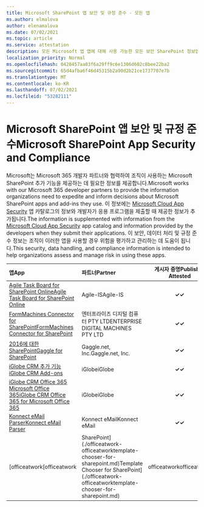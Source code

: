 ```yaml
---
title: Microsoft SharePoint 앱 보안 및 규정 준수 - 모든 앱
ms.author: elmalova
author: elenamalova
ms.date: 07/02/2021
ms.topic: article
ms.service: attestation
description: 모든 Microsoft 앱 앱에 대해 사용 가능한 모든 보안 SharePoint 정보입니다.
localization_priority: Normal
ms.openlocfilehash: 0428457aa03f6a29ff9c6e1306d602c8bee22ba2
ms.sourcegitcommit: 65d4afba6f46d45315b2a90d2b21ce1737707e7b
ms.translationtype: MT
ms.contentlocale: ko-KR
ms.lasthandoff: 07/02/2021
ms.locfileid: "53282111"
---
```

# <a name="microsoft-sharepoint-app-security-and-compliance"></a><span data-ttu-id="7688e-103">Microsoft SharePoint 앱 보안 및 규정 준수</span><span class="sxs-lookup"><span data-stu-id="7688e-103">Microsoft SharePoint App Security and Compliance</span></span>

<span data-ttu-id="7688e-104">Microsoft는 Microsoft 365 개발자 파트너와 협력하여 조직이 사용하는 Microsoft SharePoint 추가 기능을 제공하는 데 필요한 정보를 제공합니다.</span><span class="sxs-lookup"><span data-stu-id="7688e-104">Microsoft works with our Microsoft 365 developer partners to provide the information organizations need to expedite and inform decisions about Microsoft SharePoint apps and add-ins they use.</span></span> <span data-ttu-id="7688e-105">이 정보에는 [Microsoft Cloud App Security](https://www.microsoft.com/en-us/enterprise-mobility-security/cloud-app-security) 앱 카탈로그의 정보와 개발자가 응용 프로그램을 제출할 때 제공한 정보가 추가됩니다.</span><span class="sxs-lookup"><span data-stu-id="7688e-105">The information is supplemented with information from the [Microsoft Cloud App Security](https://www.microsoft.com/en-us/enterprise-mobility-security/cloud-app-security) app catalog and information provided by the developers when they submit their applications.</span></span> <span data-ttu-id="7688e-106">이 보안, 데이터 처리 및 규정 준수 정보는 조직이 이러한 앱을 사용할 경우 위험을 평가하고 관리하는 데 도움이 됩니다.</span><span class="sxs-lookup"><span data-stu-id="7688e-106">This security, data handling, and compliance information is intended to help organizations assess and manage risk in using these apps.</span></span>

| <span data-ttu-id="7688e-107">**앱**</span><span class="sxs-lookup"><span data-stu-id="7688e-107">**App**</span></span> | <span data-ttu-id="7688e-108">**파트너**</span><span class="sxs-lookup"><span data-stu-id="7688e-108">**Partner**</span></span> | <span data-ttu-id="7688e-109">**게시자 증명**</span><span class="sxs-lookup"><span data-stu-id="7688e-109">**Publisher Attested**</span></span> | <span data-ttu-id="7688e-110">**인증**</span><span class="sxs-lookup"><span data-stu-id="7688e-110">**Certified**</span></span> |
|:--------|:------------|:----------------------:|:-------------:|
| [<span data-ttu-id="7688e-111">Agile Task Board for SharePoint Online</span><span class="sxs-lookup"><span data-stu-id="7688e-111">Agile Task Board for SharePoint Online</span></span>](./agile-is-task-board-for-sharepoint-online.md) | <span data-ttu-id="7688e-112">Agile-IS</span><span class="sxs-lookup"><span data-stu-id="7688e-112">Agile-IS</span></span> | <span data-ttu-id="7688e-113">**✓**</span><span class="sxs-lookup"><span data-stu-id="7688e-113">**✓**</span></span> |  |
| [<span data-ttu-id="7688e-114">FormMachines Connector for SharePoint</span><span class="sxs-lookup"><span data-stu-id="7688e-114">FormMachines Connector for SharePoint</span></span>](./enterprise-digital-machines-pty-ltd-formmachines-connector-for-sharepoint.md) | <span data-ttu-id="7688e-115">엔터프라이즈 디지털 컴퓨터 PTY LTD</span><span class="sxs-lookup"><span data-stu-id="7688e-115">ENTERPRISE DIGITAL MACHINES PTY LTD</span></span> | <span data-ttu-id="7688e-116">**✓**</span><span class="sxs-lookup"><span data-stu-id="7688e-116">**✓**</span></span> |  |
| [<span data-ttu-id="7688e-117">2016에 대한 SharePoint</span><span class="sxs-lookup"><span data-stu-id="7688e-117">Gaggle for SharePoint</span></span>](./gagglenet-inc-gaggle-for-sharepoint.md) | <span data-ttu-id="7688e-118">Gaggle.net, Inc.</span><span class="sxs-lookup"><span data-stu-id="7688e-118">Gaggle.net, Inc.</span></span> | <span data-ttu-id="7688e-119">**✓**</span><span class="sxs-lookup"><span data-stu-id="7688e-119">**✓**</span></span> |  |
| [<span data-ttu-id="7688e-120">iGlobe CRM 추가 기능</span><span class="sxs-lookup"><span data-stu-id="7688e-120">iGlobe CRM Add-ons</span></span>](./iglobe-crm-add-ons.md) | <span data-ttu-id="7688e-121">iGlobe</span><span class="sxs-lookup"><span data-stu-id="7688e-121">iGlobe</span></span> | <span data-ttu-id="7688e-122">**✓**</span><span class="sxs-lookup"><span data-stu-id="7688e-122">**✓**</span></span> | <img alt="Certified application badge" src="../media/certified-badge.png" height="25" width="25" /> |
| [<span data-ttu-id="7688e-123">iGlobe CRM Office 365 Microsoft Office 365</span><span class="sxs-lookup"><span data-stu-id="7688e-123">iGlobe CRM Office 365 for Microsoft Office 365</span></span>](./iglobe-crm-office-365-for-microsoft.md) | <span data-ttu-id="7688e-124">iGlobe</span><span class="sxs-lookup"><span data-stu-id="7688e-124">iGlobe</span></span> | <span data-ttu-id="7688e-125">**✓**</span><span class="sxs-lookup"><span data-stu-id="7688e-125">**✓**</span></span> | <img alt="Certified application badge" src="../media/certified-badge.png" height="25" width="25" /> |
| [<span data-ttu-id="7688e-126">Konnect eMail Parser</span><span class="sxs-lookup"><span data-stu-id="7688e-126">Konnect eMail Parser</span></span>](./konnect-email-parser.md) | <span data-ttu-id="7688e-127">Konnect eMail</span><span class="sxs-lookup"><span data-stu-id="7688e-127">Konnect eMail</span></span> | <span data-ttu-id="7688e-128">**✓**</span><span class="sxs-lookup"><span data-stu-id="7688e-128">**✓**</span></span> |  |
| <span data-ttu-id="7688e-129">[officeatwork</span><span class="sxs-lookup"><span data-stu-id="7688e-129">[officeatwork</span></span> | <span data-ttu-id="7688e-130">SharePoint](./officeatwork-officeatworktemplate-chooser-for-sharepoint.md)</span><span class="sxs-lookup"><span data-stu-id="7688e-130">Template Chooser for SharePoint](./officeatwork-officeatworktemplate-chooser-for-sharepoint.md)</span></span> | <span data-ttu-id="7688e-131">officeatwork</span><span class="sxs-lookup"><span data-stu-id="7688e-131">officeatwork</span></span> | <span data-ttu-id="7688e-132">**✓**</span><span class="sxs-lookup"><span data-stu-id="7688e-132">**✓**</span></span> | <img alt="Certified application badge" src="../media/certified-badge.png" height="25" width="25" /> |
